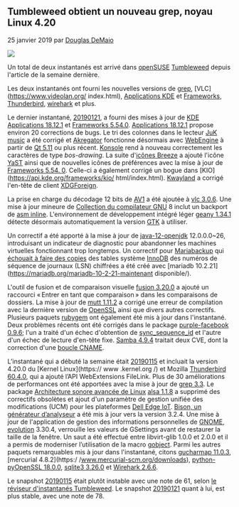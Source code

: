 Tumbleweed obtient un nouveau grep, noyau Linux 4.20
-------------------------------------------

25 janvier 2019 par [Douglas DeMaio](https://news.opensuse.org/author/ddemaio/)

![](https://news.opensuse.org/wp-content/uploads/2016/05/Tumbleweed-black-green-300x127.png)

Un total de deux instantanés est arrivé dans [openSUSE](https://www.opensuse.org/) [Tumbleweed](https://en.opensuse.org/Portal:Tumbleweed) depuis l'article de la semaine dernière.

Les deux instantanés ont fourni les nouvelles versions de [grep](https://www.gnu.org/savannah-checkouts/gnu/grep/manual/grep.html), [VLC](https://www.videolan.org/ index.html), [Applications KDE](https://www.kde.org/announcements/announce-applications-18.12.1.php) et [Frameworks](https://www.kde.org/announcements/kde-frameworks-5.54.0.php), [Thunderbird](https://www.thunderbird.net/en-US/thunderbird/60.4.0/releasenotes/), [wirehark](https://www.wireshark.org/download.html) et plus.

Le dernier instantané, [20190121](https://lists.opensuse.org/opensuse-factory/2019-01/msg00370.html), a fourni des mises à jour de [KDE Applications 18.12.1](https://www.kde.org/announcements/advert-applications-18.12.1.php) et [Frameworks 5.54.0](https://www.kde.org/announcements/kde-frameworks-5.54.0.php).
[Applications 18.12.1](https://www.kde.org/announcements/announce-applications-18.12.1.php) propose environ 20 corrections de bugs.
Le tri des colonnes dans le lecteur [JuK music](https://www.kde.org/applications/multimedia/juk/) a été corrigé et [Akregator](https://userbase.kde.org/Akregator) fonctionne désormais avec [WebEngine](http://doc.qt.io/qt-5/qtwebengine-index.html) à partir de [Qt 5.11](https://wiki.qt.io/New_Features_in_Qt_5.11) ou plus récent.
[Konsole](https://konsole.kde.org/) rend à nouveau correctement les caractères de type *bos-drawing*.
La suite d'[icônes Breeze](https://github.com/KDE/breeze-icons) a ajouté l'icône [YaST](https://en.wikipedia.org/wiki/YaST) ainsi que de nouvelles icônes de préférences avec la mise à jour de [Frameworks 5.54. 0](https://www.kde.org/announcements/kde-frameworks-5.54.0.php). Celle-ci a également corrigé un bogue dans [KIO](https://api.kde.org/frameworks/kio/ html/index.html).
[Kwayland](https://github.com/KDE/kwayland) a corrigé l'en-tête de client [XDGForeign](https://github.com/wayland-project/wayland-protocols/tree/master/unstable/xdg-foreign).

La prise en charge du décodage 12 bits de [AV1](https://en.wikipedia.org/wiki/AV1) a été ajoutée à [vlc 3.0.6](https://www.videolan.org).
Une mise à jour mineure de [Collection du compilateur GNU](https://gcc.gnu.org/) 8 inclut un backport de [asm inline](https://gcc.gnu.org/onlinedocs/gcc/Extended-Asm.html ).
L'environnement de développement intégré léger [geany 1.34.1](https://www.geany.org/download/releases) détecte désormais automatiquement la version [GTK](https://www.gtk.org/) à utiliser.

Un correctif a été apporté à la mise à jour de [java-12-openjdk](https://openjdk.java.net/projects/jdk/12/) 12.0.0.0~26, introduisant un indicateur de diagnostic pour abandonner les machines virtuelles fonctionnant trop longtemps.
Un correctif pour [Mariabackup](https://mariadb.com/kb/en/mariabackup/) qui [échouait à faire des copies](https://jira.mariadb.org/browse/MDEV-18105) des tables système [InnoDB](https://en.wikipedia.org/wiki/InnoDB) des numéros de séquence de journaux (LSN) chiffrées a été créé avec [mariadb 10.2.21](https://mariadb.org/mariadb-10-2-21-maintenant disponible/).

L'outil de fusion et de comparaison visuelle [fusion 3.20.0](http://meldmerge.org/) a ajouté un raccourci « Entrer en tant que comparaison » dans les comparaisons de dossiers.
La mise à jour de [mutt 1.11.2](http://www.mutt.org/) a corrigé une erreur de compilation avec la dernière version de [OpenSSL](https://www.openssl.org/) ainsi que divers autres correctifs.
Plusieurs paquets [rubygem](https://rubygems.org/) ont également été mis à jour dans l'instantané. Deux problèmes récents ont été corrigés dans le package [purple-facebook 0.9.6](https://github.com/dequis/purple-facebook); l'un a traité d'un échec d'obtention de [sync\_sequence\_id](https://github.com/dequis/purple-facebook/issues/349) et l'autre d'un échec de lecture d'en-tête fixe.
[Samba 4.9.4](https://www.samba.org/samba/history/samba-4.9.4.html) traitait deux CVE, dont la correction d'une [boucle CNAME](https://en.wikipedia.org/wiki/CNAME_record).

L’instantané qui a débuté la semaine était [20190115](https://lists.opensuse.org/opensuse-factory/2019-01/msg00193.html) et incluait la version 4.20.0 du [Kernel Linux](https:// www .kernel.org /) et Mozilla [Thunderbird 60.4.0](https://www.thunderbird.net/en-US/thunderbird/60.4.0/releasenotes/), qui a ajouté l’API WebExtensions FileLink.
Plus de 30 améliorations de performances ont été apportées avec la mise à jour de [grep 3.3](https://www.gnu.org/s/grep/manual/grep.html).
Le package [Architecture sonore avancée de Linux](https://www.alsa-project.org/) [alsa 1.1.8](https://wiki.archlinux.org/index.php/Advanced_Linux_Sound_Architecture) a supprimé des correctifs obsolètes et ajout d'un paramètre de gestion unifiée des modifications (UCM) pour les plateformes [Dell Edge IoT](https://www.dell.com/en-us/work/shop/gateways-embedded-computing/sf/edge-gateway).
[Bison, un générateur d’analyseur](https://www.gnu.org/software/bison/) a été mis à jour vers la version 3.2.4.
Une mise à jour de l'application de gestion des informations personnelles de [GNOME](https://www.gnome.org/), [evolution](https://wiki.gnome.org/Apps/Evolution) 3.30.4, verrouille les valeurs de GSettings avant de restaurer la taille de la fenêtre.
Un saut a été effectué entre libvirt-glib 1.0.0 et 2.0.0 et il a permis de moderniser l’utilisation de la macro [gobject](https://developer.gnome.org/gobject/stable/).
Parmi les autres paquets remarquables mis à jour dans l'instantané, citons [gucharmap 11.0.3](https://wiki.gnome.org/action/show/Apps/Gucharmap?action=show&redirect=Gucharmap), [mercurial 4.8.2](https:/ /www.mercurial-scm.org/downloads), [python-pyOpenSSL 18.0.0](https://pyopenssl.org/), [sqlite3 3.26.0](https://www.sqlite.org) et [ Wirehark 2.6.6](https://www.wireshark.org/download.html).

Le snapshot [20190115](https://lists.opensuse.org/opensuse-factory/2019-01/msg00193.html) était plutôt instable avec une note de 61, selon [le réviseur d'instantanés Tumbleweed](http://review.tumbleweed.boombatower.com/). Le snapshot [20190121](https://lists.opensuse.org/opensuse-factory/2019-01/msg00370.html) quant à lui, est plus stable, avec une note de 78.
